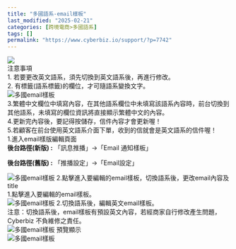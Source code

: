 ```yaml
---
title: "多國語系-email樣板"
last_modified: "2025-02-21"
categories: [跨境電商>多國語系]
tags: []
permalink: "https://www.cyberbiz.io/support/?p=7742"
---
```


![](https://www.cyberbiz.io/support/wp-content/uploads/2021/08/多國版本圖.png)  
注意事項  
1\. 若要更改英文語系，須先切換到英文語系後，再進行修改。  
2\. 有標籤(語系標籤)的欄位，才可隨語系變換文字。  
![多國email樣板](https://www.cyberbiz.co/support/wp-content/uploads/2020/05/多國-商品群組01.png)  
3.繁體中文欄位中填寫內容，在其他語系欄位中未填寫該語系內容時，前台切換到其他語系，未填寫的欄位資訊將直接顯示繁體中文的內容。  
4.更新完內容後，要記得按儲存，信件內容才會更新喔！  
5.若顧客在前台使用英文語系介面下單，收到的信就會是英文語系的信件喔！  
1.進入email樣版編輯頁面  
**後台路徑(新版) :** 「訊息推播」→「Email 通知樣板」  

**後台路徑(舊版) :** 「推播設定」→「Email設定」  

![多國email樣板](https://www.cyberbiz.co/support/wp-content/uploads/2020/06/多國email樣板01.png)
2.點擊進入要編輯的email樣板，切換語系後，更改email內容及title  
1.點擊進入要編輯的email樣板。  
![多國email樣板](https://www.cyberbiz.co/support/wp-content/uploads/2020/06/多國email樣板02.png) 2.切換語系後，編輯英文email樣板。  
注意：切換語系後，email樣板有預設英文內容，若經商家自行修改產生問題，Cyberbiz 不負維修之責任。  
![多國email樣板](https://www.cyberbiz.co/support/wp-content/uploads/2020/06/多國email樣板03.png) 預覽顯示  
![多國email樣板](https://www.cyberbiz.co/support/wp-content/uploads/2020/06/多國email樣板04.png)

